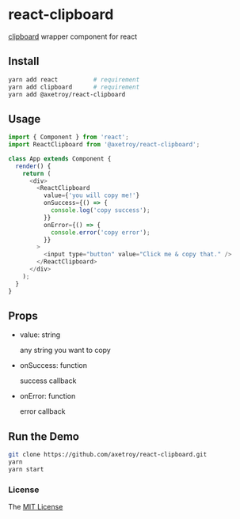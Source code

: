 # react-clipboard

[clipboard](https://github.com/zenorocha/clipboard.js) wrapper component for react

## Install

```bash
yarn add react          # requirement
yarn add clipboard      # requirement
yarn add @axetroy/react-clipboard
```

## Usage

```javascript
import { Component } from 'react';
import ReactClipboard from '@axetroy/react-clipboard';

class App extends Component {
  render() {
    return (
      <div>
        <ReactClipboard
          value={'you will copy me!'}
          onSuccess={() => {
            console.log('copy success');
          }}
          onError={() => {
            console.error('copy error');
          }}
        >
          <input type="button" value="Click me & copy that." />
        </ReactClipboard>
      </div>
    );
  }
}
```

## Props

- value: string

    any string you want to copy

- onSuccess: function

    success callback

- onError: function

    error callback
    
## Run the Demo

```bash
git clone https://github.com/axetroy/react-clipboard.git
yarn
yarn start
```

### License

The [MIT License](https://github.com/axetroy/react-clipboard/blob/master/LICENSE)
